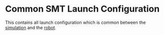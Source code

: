# Common SMT Launch Configuration
This contains all launch configuration which is common between the [simulation](../smt_launch_gazebo)
and the [robot](../smt_launch_hardware).
